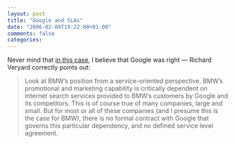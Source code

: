 ```yaml
---
layout: post
title: "Google and SLAs"
date: "2006-02-09T19:22:00+01:00"
comments: false
categories: 
---
```


<p>Never mind that <a href="/blog/st/2006/02/05/bmw_webspam.html">in this case</a>, I believe that Google was right &#8212; Richard Veryard correctly points out:</p>

<blockquote>
<p>Look at BMW&#8217;s position from a service-oriented perspective. BMW&#8217;s promotional and marketing capability is critically dependent on Internet search services provided to BMW&#8217;s customers by Google and its competitors. This is of course true of many companies, large and small. But for most or all of these companies (and I presume this is the case for BMW), there is no formal contract with Google that governs this particular dependency, and no defined service level agreement.</p>
</blockquote>


